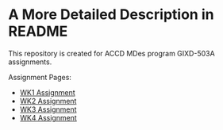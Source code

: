 # A More Detailed Description in README
This repository is created for ACCD MDes program GIXD-503A assignments.

Assignment Pages:
- <a href="https://stevewu-accd.github.io/GIXD-503A/WK1/index.html">WK1 Assignment</a>
- <a href="https://stevewu-accd.github.io/GIXD-503A/WK2/responsive.html">WK2 Assignment</a>
- <a href="https://stevewu-accd.github.io/GIXD-503A/WK3/assignment/index.html">WK3 Assignment</a>
- <a href="https://stevewu-accd.github.io/GIXD-503A/WK4/assignment/index.html">WK4 Assignment</a>